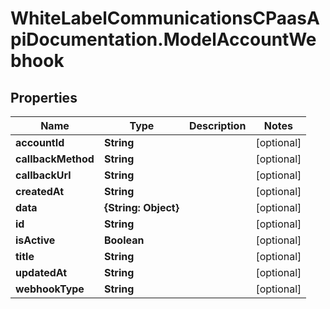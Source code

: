 # WhiteLabelCommunicationsCPaasApiDocumentation.ModelAccountWebhook

## Properties

Name | Type | Description | Notes
------------ | ------------- | ------------- | -------------
**accountId** | **String** |  | [optional] 
**callbackMethod** | **String** |  | [optional] 
**callbackUrl** | **String** |  | [optional] 
**createdAt** | **String** |  | [optional] 
**data** | **{String: Object}** |  | [optional] 
**id** | **String** |  | [optional] 
**isActive** | **Boolean** |  | [optional] 
**title** | **String** |  | [optional] 
**updatedAt** | **String** |  | [optional] 
**webhookType** | **String** |  | [optional] 


